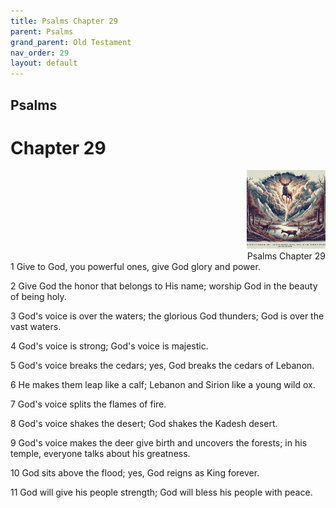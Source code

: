 ```yaml
---
title: Psalms Chapter 29
parent: Psalms
grand_parent: Old Testament
nav_order: 29
layout: default
---
```


## Psalms

# Chapter 29

<div style="clear: both; text-align: right;">
    <img src="/assets/Image/Psalms/500/29.jpg" alt="Psalms Chapter 29" class="chapter-image" style="max-width: 25%; height: auto;"/>
    <figcaption style="font-size: 14px;">Psalms Chapter 29</figcaption>
</div>
1 Give to God, you powerful ones, give God glory and power.

2 Give God the honor that belongs to His name; worship God in the beauty of being holy.

3 God's voice is over the waters; the glorious God thunders; God is over the vast waters.

4 God's voice is strong; God's voice is majestic.

5 God's voice breaks the cedars; yes, God breaks the cedars of Lebanon.

6 He makes them leap like a calf; Lebanon and Sirion like a young wild ox.

7 God's voice splits the flames of fire.

8 God's voice shakes the desert; God shakes the Kadesh desert.

9 God's voice makes the deer give birth and uncovers the forests; in his temple, everyone talks about his greatness.

10 God sits above the flood; yes, God reigns as King forever.

11 God will give his people strength; God will bless his people with peace.


